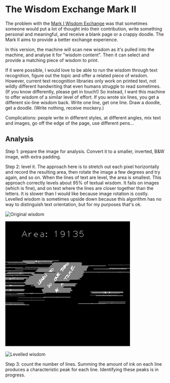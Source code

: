 The Wisdom Exchange Mark II
===========================

The problem with the [Mark I Wisdom Exchange](https://github.com/tangentmonger/wisdomexchange) was that sometimes someone would put a lot of thought into their contribution, write something personal and meaningful, and receive a blank page or a crappy doodle. The Mark II aims to provide a better exchange experience.

In this version, the machine will scan new wisdom as it's pulled into the machine, and analyse it for "wisdom content". Then it can select and provide a matching piece of wisdom to print. 

If it were possible, I would love to be able to run the wisdom through text recognition, figure out the topic and offer a related piece of wisdom. However, current text recognition libraries only work on printed text, not wildly different handwriting that even humans struggle to read sometimes. (If you know differently, please get in touch!) So instead, I want this machine to offer wisdom of a similar level of effort. If you wrote six lines, you get a different six-line wisdom back. Write one line, get one line. Draw a doodle, get a doodle. (Write nothing, receive mockery.)

Complications: people write in different styles, at different angles, mix text and images, go off the edge of the page, use different pens...

Analysis
--------

Step 1: prepare the image for analysis. Convert it to a smaller, inverted, B&W image, with extra padding.

Step 2: level it. The approach here is to stretch out each pixel horizontally and record the resulting area, then rotate the image a few degrees and try again, and so on. When the lines of text are level, the area is smallest. This approach correctly levels about 95% of textual wisdom. It fails on images (which is fine), and on text where the lines are closer together than the letters. It is slower than I would like because image rotation is costly. Levelled wisdom is sometimes upside down because this algorithm has no way to distinguish text orientation, but for my purposes that's ok.

![Original wisdom](https://raw.githubusercontent.com/tangentmonger/wisdomexchange/master/levelling-before.jpeg "Original wisdom")

![Levelling in action](https://raw.githubusercontent.com/tangentmonger/wisdomexchangemarkII/master/levelling.gif "Levelling in action")

![Levelled wisdom](https://raw.githubusercontent.com/tangentmonger/wisdomexchange/master/levelling-after.png "Levelled wisdom")

Step 3: count the number of lines. Summing the amount of ink on each line produces a characteristic peak for each line. Identifying these peaks is in progress. 


